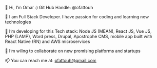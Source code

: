 
<!---
ofattouh/ofattouh is a ✨ special ✨ repository because its `README.md` (this file) appears on your GitHub profile.
You can click the Preview link to take a look at your changes.
--->

👋 Hi, I’m Omar :) Git Hub Handle: @ofattouh

👀 I am Full Stack Developer. I have passion for coding and learning new technologies

🌱 I’m developing for this Tech stack: Node JS (MEAN), React JS, Vue JS, PHP (LAMP), Word press, Drupal, Apostrophe CMS, mobile app built with React Native (RN) and AWS microservices 

💞️ I’m wiling to collaborate on new promising platforms and startups

📫 You can reach me at: ofattouh@gmail.com

